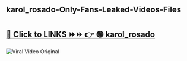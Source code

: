 
 ## karol_rosado-Only-Fans-Leaked-Videos-Files

# <h2><a href="https://mediaupload.pro?karol_rosado">🔗 Click to LINKS ⏩⏩ 👉 🟢 karol_rosado </a></h2>

<a href="https://mediaupload.pro?karol_rosado" rel="nofollow" data-target="animated-image.originalLink"><img src="https://i.ibb.co.com/xMMVF88/686577567.gif" alt="Viral Video Original" style="max-width: 100%; display: inline-block;" data-target="animated-image.originalImage"></a>